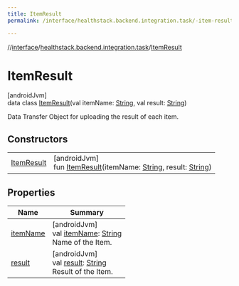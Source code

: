 ```yaml
---
title: ItemResult
permalink: /interface/healthstack.backend.integration.task/-item-result/index.html

---
```

//[interface](/bi_interface.html)/[healthstack.backend.integration.task](../index.html)/[ItemResult](index.html)



# ItemResult



[androidJvm]\
data class [ItemResult](index.html)(val itemName: [String](https://kotlinlang.org/api/latest/jvm/stdlib/kotlin/-string/index.html), val result: [String](https://kotlinlang.org/api/latest/jvm/stdlib/kotlin/-string/index.html))

Data Transfer Object for uploading the result of each item.



## Constructors


| | |
|---|---|
| [ItemResult](-item-result.html) | [androidJvm]<br>fun [ItemResult](-item-result.html)(itemName: [String](https://kotlinlang.org/api/latest/jvm/stdlib/kotlin/-string/index.html), result: [String](https://kotlinlang.org/api/latest/jvm/stdlib/kotlin/-string/index.html)) |


## Properties


| Name | Summary |
|---|---|
| [itemName](item-name.html) | [androidJvm]<br>val [itemName](item-name.html): [String](https://kotlinlang.org/api/latest/jvm/stdlib/kotlin/-string/index.html)<br>Name of the Item. |
| [result](result.html) | [androidJvm]<br>val [result](result.html): [String](https://kotlinlang.org/api/latest/jvm/stdlib/kotlin/-string/index.html)<br>Result of the Item. |

